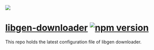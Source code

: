 ![](https://raw.githubusercontent.com/obsfx/libgen-cli-downloader/gh-pages/media/logo-b.png)



# [libgen-downloader](https://obsfx.github.io/libgen-downloader) [![npm version](https://badge.fury.io/js/libgen-downloader.svg)](https://badge.fury.io/js/libgen-downloader)

This repo holds the latest configuration file of libgen downloader.